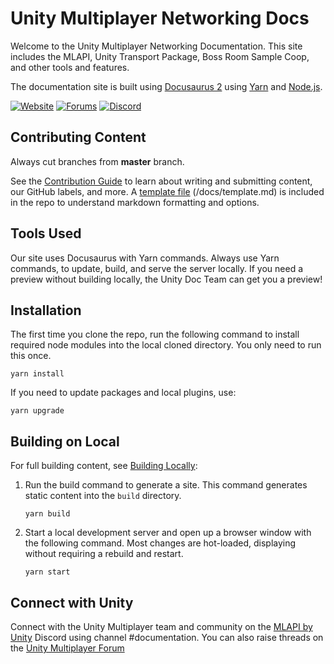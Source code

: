 # Unity Multiplayer Networking Docs

Welcome to the Unity Multiplayer Networking Documentation. This site includes the MLAPI, Unity Transport Package, Boss Room Sample Coop, and other tools and features.

The documentation site is built using [Docusaurus 2](https://v2.docusaurus.io/) using [Yarn](https://yarnpkg.com/en/) and [Node.js](https://nodejs.org/en/download/). 

[![Website](https://img.shields.io/website?url=https%3A%2F%2Fdocs-multiplayer.unity3d.com%2F)](https://docs-multiplayer.unity3d.com/)
[![Forums](https://img.shields.io/badge/unity--forums-multiplayer-blue)](https://forum.unity.com/forums/multiplayer.26/)
[![Discord](https://img.shields.io/discord/449263083769036810.svg?label=discord&logo=discord&color=informational)](https://discord.gg/FM8SE9E)

## Contributing Content

Always cut branches from **master** branch. 

See the [Contribution Guide](https://github.com/Unity-Technologies/com.unity.multiplayer.docs/wiki) to learn about writing and submitting content, our GitHub labels, and more. A [template file](https://github.com/Unity-Technologies/com.unity.multiplayer.docs/blob/master/docs/template.md) (/docs/template.md) is included in the repo to understand markdown formatting and options.

## Tools Used

Our site uses Docusaurus with Yarn commands. Always use Yarn commands, to update, build, and serve the server locally. If you need a preview without building locally, the Unity Doc Team can get you a preview!

## Installation

The first time you clone the repo, run the following command to install required node modules into the local cloned directory. You only need to run this once.

```console
yarn install
```

If you need to update packages and local plugins, use:

```console
yarn upgrade
```

## Building on Local

For full building content, see [Building Locally](https://github.com/Unity-Technologies/com.unity.multiplayer.docs/wiki/Building-Locally):

1. Run the build command to generate a site. This command generates static content into the `build` directory.

    ```console
    yarn build
    ```

2. Start a local development server and open up a browser window with the following command. Most changes are hot-loaded, displaying without requiring a rebuild and restart.

    ```console
    yarn start
    ```

## Connect with Unity 

Connect with the Unity Multiplayer team and community on the [MLAPI by Unity](http://discord.mlapi.network/) Discord using channel #documentation. You can also raise threads on the [Unity Multiplayer Forum](https://forum.unity.com/forums/multiplayer.26/)
